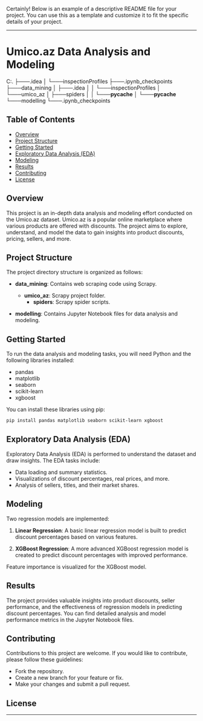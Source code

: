 Certainly! Below is an example of a descriptive README file for your project. You can use this as a template and customize it to fit the specific details of your project.

---

# Umico.az Data Analysis and Modeling
C:.
├───.idea
│   └───inspectionProfiles
├───.ipynb_checkpoints
├───data_mining
│   ├───.idea
│   │   └───inspectionProfiles
│   └───umico_az
│       ├───spiders
│       │   └───__pycache__
│       └───__pycache__
└───modelling
    └───.ipynb_checkpoints
## Table of Contents

- [Overview](#overview)
- [Project Structure](#project-structure)
- [Getting Started](#getting-started)
- [Exploratory Data Analysis (EDA)](#exploratory-data-analysis-eda)
- [Modeling](#modeling)
- [Results](#results)
- [Contributing](#contributing)
- [License](#license)

## Overview

This project is an in-depth data analysis and modeling effort conducted on the Umico.az dataset. Umico.az is a popular online marketplace where various products are offered with discounts. The project aims to explore, understand, and model the data to gain insights into product discounts, pricing, sellers, and more.

## Project Structure

The project directory structure is organized as follows:

- **data_mining**: Contains web scraping code using Scrapy.
  - **umico_az**: Scrapy project folder.
    - **spiders**: Scrapy spider scripts.

- **modelling**: Contains Jupyter Notebook files for data analysis and modeling.

## Getting Started

To run the data analysis and modeling tasks, you will need Python and the following libraries installed:

- pandas
- matplotlib
- seaborn
- scikit-learn
- xgboost

You can install these libraries using pip:

```bash
pip install pandas matplotlib seaborn scikit-learn xgboost
```

## Exploratory Data Analysis (EDA)

Exploratory Data Analysis (EDA) is performed to understand the dataset and draw insights. The EDA tasks include:

- Data loading and summary statistics.
- Visualizations of discount percentages, real prices, and more.
- Analysis of sellers, titles, and their market shares.

## Modeling

Two regression models are implemented:

1. **Linear Regression**: A basic linear regression model is built to predict discount percentages based on various features.

2. **XGBoost Regression**: A more advanced XGBoost regression model is created to predict discount percentages with improved performance.

Feature importance is visualized for the XGBoost model.

## Results

The project provides valuable insights into product discounts, seller performance, and the effectiveness of regression models in predicting discount percentages. You can find detailed analysis and model performance metrics in the Jupyter Notebook files.

## Contributing

Contributions to this project are welcome. If you would like to contribute, please follow these guidelines:

- Fork the repository.
- Create a new branch for your feature or fix.
- Make your changes and submit a pull request.

## License

---
